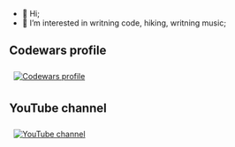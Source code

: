 - 👋 Hi;
- 👀 I’m interested in writning code, hiking, writning music;

## Codewars profile
<a href="https://www.codewars.com/users/debugger-404">
  <img align="center" style="margin:0.5rem" src="https://www.codewars.com/users/debugger-404/badges/large" alt="Codewars profile" />
</a>

## YouTube channel
<a href="https://www.youtube.com/channel/UCdE7vhTg9F_0fpWRMNQ98LA">
  <img align="center" style="margin:0.5rem" src="https://sun9-26.userapi.com/-C7yOoqbRkYXlDV_yBpfA9GGYEmu003E2P5a_g/8PNUsKt2buk.jpg" alt="YouTube channel" />
</a>
